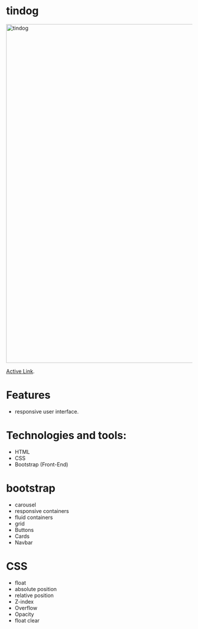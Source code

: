 # tindog
<img width="916" alt="tindog" src="https://user-images.githubusercontent.com/69899151/222327744-5a14b0e7-f8f7-401c-a0c0-e83dcf81f764.png">

[Active Link](https://pravendra-kumar.github.io/tindog/).


# Features
+ responsive user interface.

# Technologies and tools:
+ HTML
+ CSS
+ Bootstrap (Front-End)


# bootstrap
+ carousel
+ responsive containers
+ fluid containers 
+ grid
+ Buttons
+ Cards
+ Navbar

# CSS
+ float
+ absolute position
+ relative position
+ Z-index
+ Overflow
+ Opacity
+ float clear


